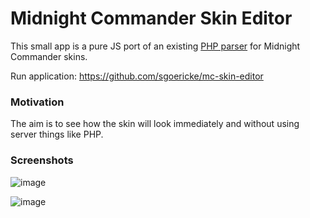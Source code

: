 # Midnight Commander Skin Editor

This small app is a pure JS port of an existing [PHP parser](https://midnight-commander.org/nopaste/skin_parser/) for Midnight Commander skins.

Run application: https://github.com/sgoericke/mc-skin-editor

### Motivation
The aim is to see how the skin will look immediately and without using server things like PHP. 

### Screenshots

![image](https://user-images.githubusercontent.com/3162688/189383699-bb299df6-111f-4119-ab83-f94170f5d6c7.png)

![image](https://user-images.githubusercontent.com/3162688/189383945-1aca050d-f904-43ba-bf5b-22f131e4060b.png)
